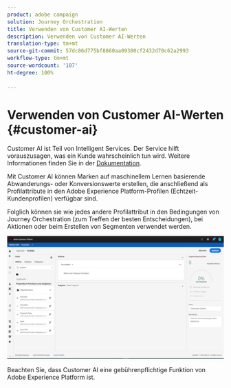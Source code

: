 ```yaml
---
product: adobe campaign
solution: Journey Orchestration
title: Verwenden von Customer AI-Werten
description: Verwenden von Customer AI-Werten
translation-type: tm+mt
source-git-commit: 57dc86d775bf8860aa09300cf2432d70c62a2993
workflow-type: tm+mt
source-wordcount: '107'
ht-degree: 100%

---
```



# Verwenden von Customer AI-Werten {#customer-ai}

Customer AI ist Teil von Intelligent Services. Der Service hilft vorauszusagen, was ein Kunde wahrscheinlich tun wird. Weitere Informationen finden Sie in der [Dokumentation](https://docs.adobe.com/content/help/de-DE/experience-platform/intelligent-services/customer-ai/overview.html).

Mit Customer AI können Marken auf maschinellem Lernen basierende Abwanderungs- oder Konversionswerte erstellen, die anschließend als Profilattribute in den Adobe Experience Platform-Profilen (Echtzeit-Kundenprofilen) verfügbar sind.

Folglich können sie wie jedes andere Profilattribut in den Bedingungen von Journey Orchestration (zum Treffen der besten Entscheidungen), bei Aktionen oder beim Erstellen von Segmenten verwendet werden.

![](../assets/customer-ai.png)

Beachten Sie, dass Customer AI eine gebührenpflichtige Funktion von Adobe Experience Platform ist.


